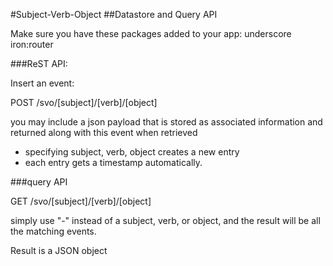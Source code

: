 #Subject-Verb-Object 
##Datastore and Query API

Make sure you have these packages added to your app:
 underscore 
 iron:router 

###ReST API:

Insert an event:

POST /svo/[subject]/[verb]/[object]

you may include a json payload that is stored as associated information and returned along with this event when retrieved

* specifying subject, verb, object creates a new entry
* each entry gets a timestamp automatically.

###query API

GET /svo/[subject]/[verb]/[object]

simply use "-" instead of a subject, verb, or object, and the result will be all the matching events.

Result is a JSON object
